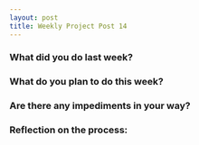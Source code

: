 ```yaml
---
layout: post
title: Weekly Project Post 14
---
```


### What did you do last week?



### What do you plan to do this week?



### Are there any impediments in your way?



### Reflection on the process:
